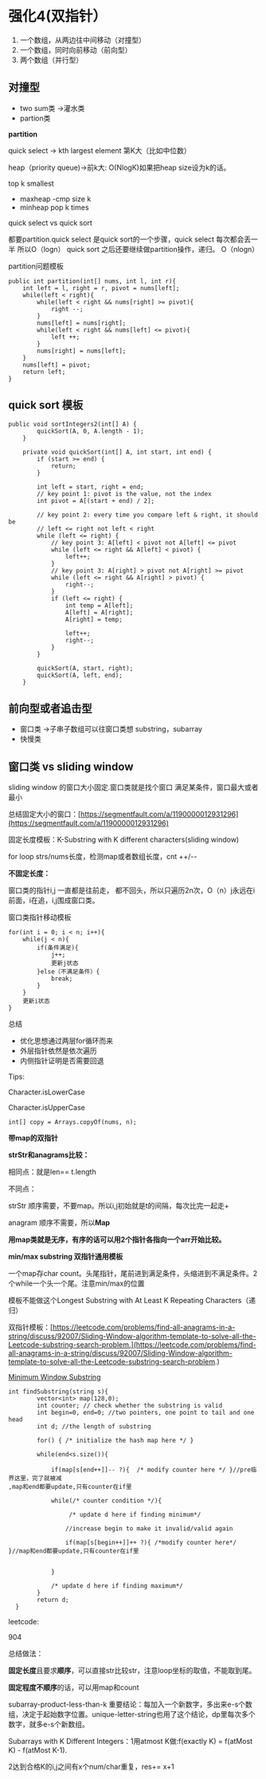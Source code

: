 # 强化4\(双指针）

1. 一个数组，从两边往中间移动（对撞型）
2. 一个数组，同时向前移动（前向型）
3. 两个数组（并行型）

## 对撞型

* two sum类 -&gt;灌水类
* partion类

**partition** 

quick select -&gt; kth largest element 第K大（比如中位数）

heap（priority queue\)-&gt;前k大: O\(NlogK\)如果把heap size设为k的话。

top k smallest

* maxheap -cmp size k
* minheap pop k times

quick select vs quick sort

都要partition.quick select 是quick sort的一个步骤，quick select 每次都会丢一半 所以O（logn） quick sort 之后还要继续做partition操作，递归。 O（nlogn）

partition问题模板

```text
public int partition(int[] nums, int l, int r){
    int left = l, right = r, pivot = nums[left];
    while(left < right){
        while(left < right && nums[right] >= pivot){
            right --;
        }
        nums[left] = nums[right];
        while(left < right && nums[left] <= pivot){
            left ++;
        }
        nums[right] = nums[left];
    }
    nums[left] = pivot;
    return left;
}
```

## quick sort 模板

```text
public void sortIntegers2(int[] A) {
        quickSort(A, 0, A.length - 1);
    }

    private void quickSort(int[] A, int start, int end) {
        if (start >= end) {
            return;
        }

        int left = start, right = end;
        // key point 1: pivot is the value, not the index
        int pivot = A[(start + end) / 2];

        // key point 2: every time you compare left & right, it should be 
        // left <= right not left < right
        while (left <= right) {
            // key point 3: A[left] < pivot not A[left] <= pivot
            while (left <= right && A[left] < pivot) {
                left++;
            }
            // key point 3: A[right] > pivot not A[right] >= pivot
            while (left <= right && A[right] > pivot) {
                right--;
            }
            if (left <= right) {
                int temp = A[left];
                A[left] = A[right];
                A[right] = temp;

                left++;
                right--;
            }
        }

        quickSort(A, start, right);
        quickSort(A, left, end);
    }
```

## 前向型或者追击型

* 窗口类 -&gt;子串子数组可以往窗口类想 substring，subarray
* 快慢类

## 窗口类 vs sliding window

sliding window 的窗口大小固定.窗口类就是找个窗口 满足某条件，窗口最大或者最小

总结固定大小的窗口：[https://segmentfault.com/a/1190000012931296](https://segmentfault.com/a/1190000012931296)

固定长度模板：K-Substring with K different characters\(sliding window\)

for loop strs/nums长度，检测map或者数组长度，cnt ++/--

**不固定长度：**

窗口类的指针i,j 一直都是往前走， 都不回头，所以只遍历2n次，O（n）j永远在i前面，i在追，i,j围成窗口类。

窗口类指针移动模板

```text
for(int i = 0; i < n; i++){
    while(j < n){
        if(条件满足){
            j++;
            更新j状态
        }else（不满足条件）{
            break;
        }   
    }
    更新i状态
}
```

总结

* 优化思想通过两层for循环而来
* 外层指针依然是依次遍历
* 内侧指针证明是否需要回退

Tips:

Character.isLowerCase

Character.isUpperCase

```text
int[] copy = Arrays.copyOf(nums, n);
```

**带map的双指针**

**strStr和anagrams比较：**

相同点：就是len== t.length

不同点：

strStr 顺序需要，不要map。所以i,j初始就是t的间隔，每次比完一起走+

anagram 顺序不需要，所以**Map**

**用map类就是无序，有序的话可以用2个指针各指向一个arr开始比较。**

**min/max substring 双指针通用模板**

一个map存char count。头尾指针，尾前进到满足条件，头缩进到不满足条件。2个while一个头一个尾。注意min/max的位置

模板不能做这个Longest Substring with At Least K Repeating Characters（递归）

双指针模板：[https://leetcode.com/problems/find-all-anagrams-in-a-string/discuss/92007/Sliding-Window-algorithm-template-to-solve-all-the-Leetcode-substring-search-problem.](https://leetcode.com/problems/find-all-anagrams-in-a-string/discuss/92007/Sliding-Window-algorithm-template-to-solve-all-the-Leetcode-substring-search-problem.)

[Minimum Window Substring](https://leetcode.com/problems/minimum-window-substring/)

```text
int findSubstring(string s){
        vector<int> map(128,0);
        int counter; // check whether the substring is valid
        int begin=0, end=0; //two pointers, one point to tail and one  head
        int d; //the length of substring

        for() { /* initialize the hash map here */ }

        while(end<s.size()){

            if(map[s[end++]]-- ?){  /* modify counter here */ }//pre临界这里，完了就被减
,map和end都要update,只有counter在if里

            while(/* counter condition */){ 

                 /* update d here if finding minimum*/

                //increase begin to make it invalid/valid again

                if(map[s[begin++]]++ ?){ /*modify counter here*/ }//map和end都要update,只有counter在if里


            }  

            /* update d here if finding maximum*/
        }
        return d;
  }
```

leetcode:

904

总结做法：

**固定长度**且要求**顺序**，可以直接str比较str，注意loop坐标的取值，不能取到尾。

**固定程度不顺序**的话，可以用map和count

subarray-product-less-than-k 重要结论：每加入一个新数字，多出来e-s个数组，决定于起始数字位置。unique-letter-string也用了这个结论，dp里每次多个数字，就多e-s个新数组。

Subarrays with K Different Integers：1用atmost K做:f\(exactly K\) = f\(atMost K\) - f\(atMost K-1\).

2达到合格K的i,j之间有x个num/char重复，res+= x+1

